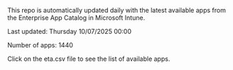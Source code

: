 This repo is automatically updated daily with the latest available apps from the Enterprise App Catalog in Microsoft Intune.

Last updated: Thursday 10/07/2025 00:00

Number of apps: 1440

Click on the eta.csv file to see the list of available apps.
